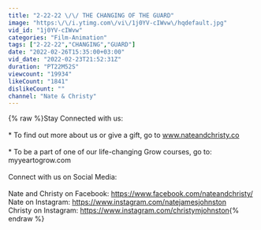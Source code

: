 ```yaml
---
title: "2-22-22 \/\/ THE CHANGING OF THE GUARD"
image: "https:\/\/i.ytimg.com\/vi\/1j0YV-cIWvw\/hqdefault.jpg"
vid_id: "1j0YV-cIWvw"
categories: "Film-Animation"
tags: ["2-22-22","CHANGING","GUARD"]
date: "2022-02-26T15:35:00+03:00"
vid_date: "2022-02-23T21:52:31Z"
duration: "PT22M52S"
viewcount: "19934"
likeCount: "1841"
dislikeCount: ""
channel: "Nate & Christy"
---
```

{% raw %}Stay Connected with us:<br /><br />* To find out more about us or give a gift, go to www.nateandchristy.co<br /><br />* To be a part of one of our life-changing Grow courses, go to: myyeartogrow.com<br /><br />Connect with us on Social Media: <br /><br />Nate and Christy on Facebook: <a rel="nofollow" target="blank" href="https://www.facebook.com/nateandchristy/">https://www.facebook.com/nateandchristy/</a><br />Nate on Instagram: <a rel="nofollow" target="blank" href="https://www.instagram.com/natejamesjohnston">https://www.instagram.com/natejamesjohnston</a><br />Christy on Instagram: <a rel="nofollow" target="blank" href="https://www.instagram.com/christymjohnston">https://www.instagram.com/christymjohnston</a>{% endraw %}
